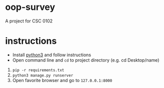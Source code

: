 # oop-survey
A project for CSC 0102
# instructions
- Install [python3](https://www.python.org/downloads/) and follow instructions 
- Open command line and ```cd``` to project directory (e.g. cd Desktop/name)
1. ```pip -r requirements.txt```
2. ```python3 manage.py runserver```
3. Open favorite browser and go to ```127.0.0.1:8000```
